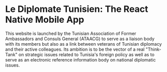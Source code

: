 # Le Diplomate Tunisien: The React Native Mobile App
This website is launched by the Tunisian Association of Former Ambassadors and Consuls General (ATAACG) to serve as a liaison body with its members but also as a link between veterans of Tunisian diplomacy and their active colleagues. Its ambition is to be the vector of a real "Think-Tank" on strategic issues related to Tunisia's foreign policy as well as to serve as an electronic reference information body on national diplomatic issues.
